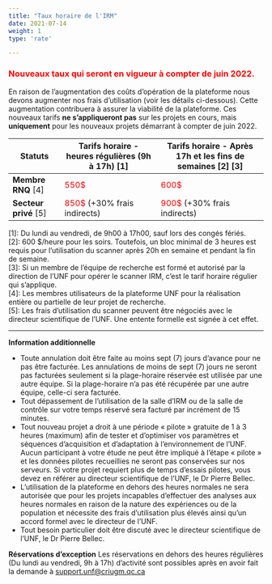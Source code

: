 ```yaml
---
title: "Taux horaire de l'IRM"
date: 2021-07-14
weight: 1
type: 'rate'

---
```

### <span style="color:red"> Nouveaux taux qui seront en vigueur à compter de juin 2022.</span>
En raison de l’augmentation des coûts d’opération de la plateforme nous devons augmenter nos frais d’utilisation (voir les détails ci-dessous). Cette augmentation contribuera à assurer la viabilité de la plateforme.
Ces nouveaux tarifs **ne s’appliqueront pas** sur les projets en cours, mais **uniquement** pour les nouveaux projets démarrant à compter de juin 2022.

|Statuts       |Tarifs horaire - heures régulières (9h à 17h) [1]|Tarifs horaire - Après 17h et les fins de semaines [2] [3]|
|-------|---------------------------------------------|--------------------------------------------------|
|**Membre RNQ** [4]|<span style="color:red"> 550$| <span style="color:red">600$ </span>|
|**Secteur privé** [5]|<span style="color:red"> 850$ </span> (+30% frais indirects)| <span style="color:red"> 900$ </span> (+30% frais indirects)|

[1]: Du lundi au vendredi, de 9h00 à 17h00, sauf lors des congés fériés. <br/> [2]: 600 $/heure pour les soirs. Toutefois, un bloc minimal de 3 heures est requis pour l’utilisation du scanner après 20h en semaine et pendant la fin de semaine.<br/> [3]: Si un membre de l’équipe de recherche est formé et autorisé par la direction de l’UNF pour opérer le scanner IRM, c’est le tarif horaire régulier qui s’applique.<br/> [4]: Les membres utilisateurs de la plateforme UNF pour la réalisation entière ou partielle de leur projet de recherche. <br/> [5]: Les frais d’utilisation du scanner peuvent être négociés avec le directeur scientifique de l’UNF. Une entente formelle est signée à cet effet.


---


__Information additionnelle__

- Toute annulation doit être faite au moins sept (7) jours d’avance pour ne pas être facturée. Les annulations de moins de sept (7) jours ne seront pas facturées seulement si la plage-horaire réservée est utilisée par une autre équipe. Si la plage-horaire n’a pas été récupérée par une autre équipe, celle-ci sera facturée.
- Tout dépassement de l’utilisation de la salle d’IRM ou de la salle de contrôle sur votre temps réservé sera facturé par incrément de 15 minutes.
- Tout nouveau projet a droit à une période « pilote » gratuite de 1 à 3 heures (maximum) afin de tester et d’optimiser vos paramètres et séquences d’acquisition et d’adaptation à l’environnement de l’UNF. Aucun participant à votre étude ne peut être impliqué à l’étape « pilote » et les données pilotes recueillies ne seront pas conservées sur nos serveurs. Si votre projet requiert plus de temps d’essais pilotes, vous devez en référer au directeur scientifique de l’UNF, le Dr Pierre Bellec.
- L’utilisation de la plateforme en dehors des heures normales ne sera autorisée que pour les projets incapables d’effectuer des analyses aux heures normales en raison de la nature des expériences ou de la population et nécessite des frais d’utilisation plus élevés ainsi qu’un accord formel avec le directeur de l’UNF.
- Tout besoin particulier doit être discuté avec le directeur scientifique de l’UNF, le Dr Pierre Bellec.


__Réservations d’exception__
Les réservations en dehors des heures régulières (Du lundi au vendredi, 9h à 17h) d’activité sont possibles après en avoir fait la demande à support.unf@criugm.qc.ca
